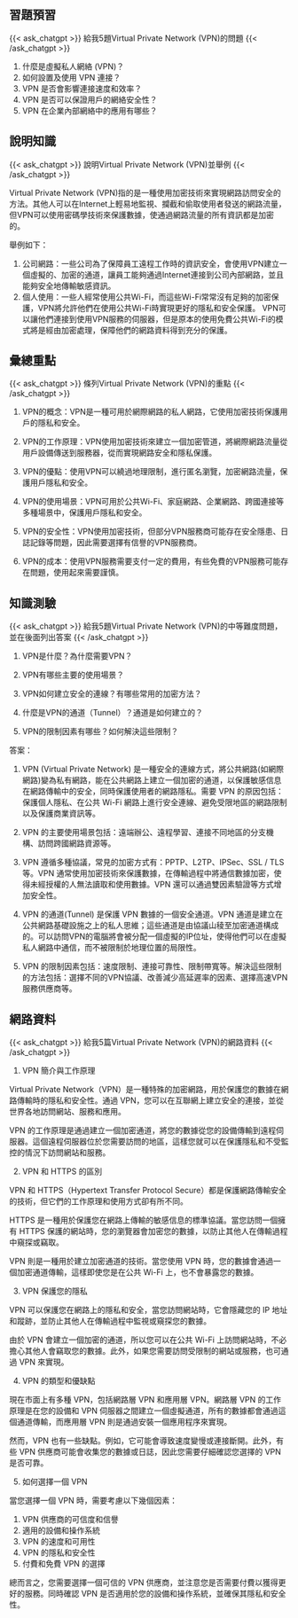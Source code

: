 ## 習題預習
{{< ask_chatgpt >}}
給我5題Virtual Private Network (VPN)的問題
{{< /ask_chatgpt >}}



1. 什麼是虛擬私人網絡 (VPN)？
2. 如何設置及使用 VPN 連接？
3. VPN 是否會影響連接速度和效率？
4. VPN 是否可以保證用戶的網絡安全性？
5. VPN 在企業內部網絡中的應用有哪些？   

## 說明知識
{{< ask_chatgpt >}}
說明Virtual Private Network (VPN)並舉例
{{< /ask_chatgpt >}}



Virtual Private Network (VPN)指的是一種使用加密技術來實現網路訪問安全的方法。其他人可以在Internet上輕易地監視、攔截和偷取使用者發送的網路流量，但VPN可以使用密碼學技術來保護數據，使通過網路流量的所有資訊都是加密的。

舉例如下：
1. 公司網路：一些公司為了保障員工遠程工作時的資訊安全，會使用VPN建立一個虛擬的、加密的通道，讓員工能夠通過Internet連接到公司內部網路，並且能夠安全地傳輸敏感資訊。
2. 個人使用：一些人經常使用公共Wi-Fi，而這些Wi-Fi常常沒有足夠的加密保護，VPN將允許他們在使用公共Wi-Fi時實現更好的隱私和安全保護。 VPN可以讓他們連接到使用VPN服務的伺服器，但是原本的使用免費公共Wi-Fi的模式將是經由加密處理，保障他們的網路資料得到充分的保護。   

## 彙總重點
{{< ask_chatgpt >}}
條列Virtual Private Network (VPN)的重點
{{< /ask_chatgpt >}}



1. VPN的概念：VPN是一種可用於網際網路的私人網路，它使用加密技術保護用戶的隱私和安全。

2. VPN的工作原理：VPN使用加密技術來建立一個加密管道，將網際網路流量從用戶設備傳送到服務器，從而實現網路安全和隱私保護。

3. VPN的優點：使用VPN可以繞過地理限制，進行匿名瀏覽，加密網路流量，保護用戶隱私和安全。

4. VPN的使用場景：VPN可用於公共Wi-Fi、家庭網路、企業網路、跨國連接等多種場景中，保護用戶隱私和安全。

5. VPN的安全性：VPN使用加密技術，但部分VPN服務商可能存在安全隱患、日誌記錄等問題，因此需要選擇有信譽的VPN服務商。

6. VPN的成本：使用VPN服務需要支付一定的費用，有些免費的VPN服務可能存在問題，使用起來需要謹慎。   

## 知識測驗
{{< ask_chatgpt >}}
給我5題Virtual Private Network (VPN)的中等難度問題，並在後面列出答案
{{< /ask_chatgpt >}}



1. VPN是什麼？為什麼需要VPN？

2. VPN有哪些主要的使用場景？

3. VPN如何建立安全的連線？有哪些常用的加密方法？

4. 什麼是VPN的通道（Tunnel）？通道是如何建立的？

5. VPN的限制因素有哪些？如何解決這些限制？


答案：

1. VPN (Virtual Private Network) 是一種安全的連線方式，將公共網路(如網際網路)變為私有網路，能在公共網路上建立一個加密的通道，以保護敏感信息在網路傳輸中的安全，同時保護使用者的網路隱私。需要 VPN 的原因包括：保護個人隱私、在公共 Wi-Fi 網路上進行安全連線、避免受限地區的網路限制以及保護商業資訊等。

2. VPN 的主要使用場景包括：遠端辦公、遠程學習、連接不同地區的分支機構、訪問跨國網路資源等。

3. VPN 遵循多種協議，常見的加密方式有：PPTP、L2TP、IPSec、SSL / TLS 等。VPN 通常使用加密技術來保護數據，在傳輸過程中將通信數據加密，使得未經授權的人無法讀取和使用數據。VPN 還可以通過雙因素驗證等方式增加安全性。


4. VPN 的通道(Tunnel) 是保護 VPN 數據的一個安全通道。VPN 通道是建立在公共網路基礎設施之上的私人思維；這些通道是由協議山稜至加密通道構成的。可以訪問VPN的電腦將會被分配一個虛擬的IP位址，使得他們可以在虛擬私人網路中通信，而不被限制於地理位置的局限性。

5. VPN 的限制因素包括：速度限制、連接可靠性、限制帶寬等。解決這些限制的方法包括：選擇不同的VPN協議、改善減少高延遲率的因素、選擇高速VPN服務供應商等。   

## 網路資料
{{< ask_chatgpt >}}
給我5篇Virtual Private Network (VPN)的網路資料
{{< /ask_chatgpt >}}



1. VPN 簡介與工作原理

Virtual Private Network（VPN）是一種特殊的加密網路，用於保護您的數據在網路傳輸時的隱私和安全性。通過 VPN，您可以在互聯網上建立安全的連接，並從世界各地訪問網站、服務和應用。

VPN 的工作原理是通過建立一個加密通道，將您的數據從您的設備傳輸到遠程伺服器。這個遠程伺服器位於您需要訪問的地區，這樣您就可以在保護隱私和不受監控的情況下訪問網站和服務。

2. VPN 和 HTTPS 的區別

VPN 和 HTTPS（Hypertext Transfer Protocol Secure）都是保護網路傳輸安全的技術，但它們的工作原理和使用方式卻有所不同。

HTTPS 是一種用於保護您在網路上傳輸的敏感信息的標準協議。當您訪問一個擁有 HTTPS 保護的網站時，您的瀏覽器會加密您的數據，以防止其他人在傳輸過程中窺探或竊取。

VPN 則是一種用於建立加密通道的技術。當您使用 VPN 時，您的數據會通過一個加密通道傳輸，這樣即使您是在公共 Wi-Fi 上，也不會暴露您的數據。

3. VPN 保護您的隱私

VPN 可以保護您在網路上的隱私和安全，當您訪問網站時，它會隱藏您的 IP 地址和蹤跡，並防止其他人在傳輸過程中監視或窺探您的數據。

由於 VPN 會建立一個加密的通道，所以您可以在公共 Wi-Fi 上訪問網站時，不必擔心其他人會竊取您的數據。此外，如果您需要訪問受限制的網站或服務，也可通過 VPN 來實現。

4. VPN 的類型和優缺點

現在市面上有多種 VPN，包括網路層 VPN 和應用層 VPN。網路層 VPN 的工作原理是在您的設備和 VPN 伺服器之間建立一個虛擬通道，所有的數據都會通過這個通道傳輸，而應用層 VPN 則是通過安裝一個應用程序來實現。

然而，VPN 也有一些缺點。例如，它可能會導致速度變慢或連接斷開。此外，有些 VPN 供應商可能會收集您的數據或日誌，因此您需要仔細確認您選擇的 VPN 是否可靠。

5. 如何選擇一個 VPN

當您選擇一個 VPN 時，需要考慮以下幾個因素：

1. VPN 供應商的可信度和信譽
2. 適用的設備和操作系統
3. VPN 的速度和可用性
4. VPN 的隱私和安全性
5. 付費和免費 VPN 的選擇

總而言之，您需要選擇一個可信的 VPN 供應商，並注意您是否需要付費以獲得更好的服務。同時確認 VPN 是否適用於您的設備和操作系統，並確保其隱私和安全性。   

